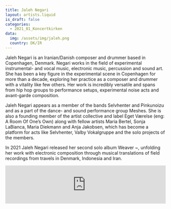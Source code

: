 ```yaml
---
title: Jaleh Negari
layout: artists.liquid
is_draft: false
categories:
  - 2021_01_Koncertkirken
data:
  img: /assets/img/jaleh.png
  country: DK/IR
---
```


Jaleh Negari is an Iranian/Danish composer and drummer based in Copenhagen, Denmark. Negari works in the field of experimental instrumental- and vocal music, electronic music, percussion and sound art. She has been a key figure in the experimental scene in Copenhagen for more than a decade, exploring her practice as a composer and drummer with a vitality like few others. Her work is incredibly versatile and spans from hip hop groups to performance setups, experimental noise acts and avant-garde composition.

Jaleh Negari appears as a member of the bands Selvhenter and Pinkunoizu and as a part of the dance- and sound performance group Meshes. She is also a founding member of the artist collective and label Eget Værelse (eng: A Room Of One’s Own) along with fellow artists Maria Bertel, Sonja LaBianca, Maria Diekmann and Anja Jakobsen, which has become a platform for acts like Selvhenter, Valby Vokalgruppe and the solo projects of the members.

In 2021 Jaleh Negari released her second solo album Weaver ~, unfolding her work with electronic composition through musical translations of field recordings from travels in Denmark, Indonesia and Iran.

<iframe style="border: 0; width: 100%; height: 120px;" src="https://bandcamp.com/EmbeddedPlayer/album=828036273/size=large/bgcol=ffffff/linkcol=0687f5/tracklist=false/artwork=small/transparent=true/" seamless><a href="https://jalehnegari.bandcamp.com/album/weaver-2">Weaver ~ by Jaleh Negari</a></iframe>
